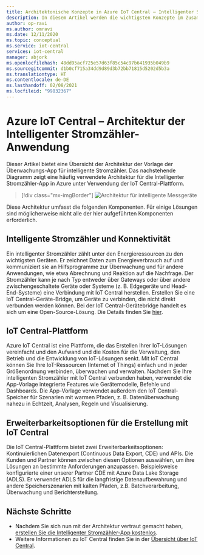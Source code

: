 ```yaml
---
title: Architektonische Konzepte in Azure IoT Central – Intelligenter Stromzähler | Microsoft-Dokumentation
description: In diesem Artikel werden die wichtigsten Konzepte im Zusammenhang mit der Architektur der Energie-Anwendungsvorlage von Azure IoT Central vorgestellt.
author: op-ravi
ms.author: omravi
ms.date: 12/11/2020
ms.topic: conceptual
ms.service: iot-central
services: iot-central
manager: abjork
ms.openlocfilehash: 48dd95acf725e57d63f85c54c97b641935b049b9
ms.sourcegitcommit: d1b0cf715a34dd9d89d3b72bb71815d5202d5b3a
ms.translationtype: HT
ms.contentlocale: de-DE
ms.lasthandoff: 02/08/2021
ms.locfileid: "99832367"
---
```

# <a name="azure-iot-central---smart-meter-app-architecture"></a>Azure IoT Central – Architektur der Intelligenter Stromzähler-Anwendung

Dieser Artikel bietet eine Übersicht der Architektur der Vorlage der Überwachungs-App für intelligente Stromzähler. Das nachstehende Diagramm zeigt eine häufig verwendete Architektur für die Intelligenter Stromzähler-App in Azure unter Verwendung der IoT Central-Plattform.

> [!div class="mx-imgBorder"]
> ![Architektur für intelligente Messgeräte](media/concept-iot-central-smart-meter/smart-meter-app-architecture.png)

Diese Architektur umfasst die folgenden Komponenten. Für einige Lösungen sind möglicherweise nicht alle der hier aufgeführten Komponenten erforderlich.

## <a name="smart-meters-and-connectivity"></a>Intelligente Stromzähler und Konnektivität 

Ein intelligenter Stromzähler zählt unter den Energieressourcen zu den wichtigsten Geräten. Er zeichnet Daten zum Energieverbrauch auf und kommuniziert sie an Hilfsprogramme zur Überwachung und für andere Anwendungen, wie etwa Abrechnung und Reaktion auf die Nachfrage. Der Stromzähler kann je nach Typ entweder über Gateways oder über andere zwischengeschaltete Geräte oder Systeme (z. B. Edgegeräte und Head-End-Systeme) eine Verbindung mit IoT Central herstellen. Erstellen Sie eine IoT Central-Geräte-Bridge, um Geräte zu verbinden, die nicht direkt verbunden werden können. Bei der IoT Central-Gerätebridge handelt es sich um eine Open-Source-Lösung. Die Details finden Sie [hier](../core/howto-build-iotc-device-bridge.md). 

## <a name="iot-central-platform"></a>IoT Central-Plattform

Azure IoT Central ist eine Plattform, die das Erstellen Ihrer IoT-Lösungen vereinfacht und den Aufwand und die Kosten für die Verwaltung, den Betrieb und die Entwicklung von IoT-Lösungen senkt. Mit IoT Central können Sie Ihre IoT-Ressourcen (Internet of Things) einfach und in jeder Größenordnung verbinden, überwachen und verwalten. Nachdem Sie Ihre intelligenten Stromzähler mit IoT Central verbunden haben, verwendet die App-Vorlage integrierte Features wie Gerätemodelle, Befehle und Dashboards. Die App-Vorlage verwendet außerdem den IoT Central-Speicher für Szenarien mit warmen Pfaden, z. B. Datenüberwachung nahezu in Echtzeit, Analysen, Regeln und Visualisierung. 

## <a name="extensibility-options-to-build-with-iot-central"></a>Erweiterbarkeitsoptionen für die Erstellung mit IoT Central
Die IoT Central-Plattform bietet zwei Erweiterbarkeitsoptionen: Kontinuierlichen Datenexport (Continuous Data Export, CDE) und APIs. Die Kunden und Partner können zwischen diesen Optionen auswählen, um ihre Lösungen an bestimmte Anforderungen anzupassen. Beispielsweise konfigurierte einer unserer Partner CDE mit Azure Data Lake Storage (ADLS). Er verwendet ADLS für die langfristige Datenaufbewahrung und andere Speicherszenarien mit kalten Pfaden, z.B. Batchverarbeitung, Überwachung und Berichterstellung. 

## <a name="next-steps"></a>Nächste Schritte

* Nachdem Sie sich nun mit der Architektur vertraut gemacht haben, [erstellen Sie die Intelligenter Stromzähler-App kostenlos](https://apps.azureiotcentral.com/build/new/smart-meter-monitoring).
* Weitere Informationen zu IoT Central finden Sie in der [Übersicht über IoT Central](../index.yml).
